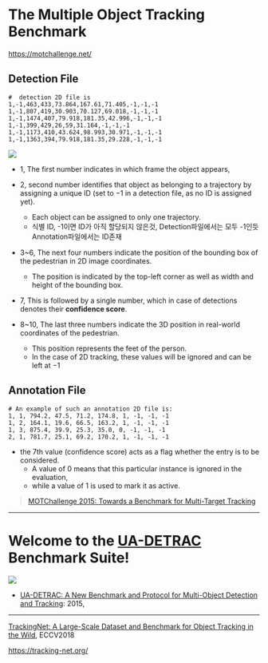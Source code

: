 # The Multiple Object Tracking Benchmark

https://motchallenge.net/

## Detection File
```
#  detection 2D file is
1,-1,463,433,73.864,167.61,71.405,-1,-1,-1
1,-1,807,419,30.903,70.127,69.018,-1,-1,-1
1,-1,1474,407,79.918,181.35,42.996,-1,-1,-1
1,-1,399,429,26,59,31.164,-1,-1,-1
1,-1,1173,410,43.624,98.993,30.971,-1,-1,-1
1,-1,1363,394,79.918,181.35,29.228,-1,-1,-1
```

![](https://i.imgur.com/vlKnkLn.png)

- 1, The first number indicates in which frame the object appears, 


- 2, second number identifies that object as belonging to a trajectory by assigning a unique ID (set to −1 in a detection file, as no ID is assigned yet). 
    - Each object can be assigned to only one trajectory. 
    - 식별 ID, -1이면 ID가 아직 할당되지 않은것, Detection파일에서는 모두 -1인듯 Annotation파일에서는 ID존재 


- 3~6, The next four numbers indicate the position of the bounding box of the pedestrian in 2D image coordinates. 
    - The position is indicated by the top-left corner as well as width and height of the bounding box. 


- 7, This is followed by a single number, which in case of detections denotes their **confidence score**. 

- 8~10, The last three numbers indicate the 3D position in real-world coordinates of the pedestrian. 
    - This position represents the feet of the person. 
    - In the case of 2D tracking, these values will be ignored and can be left at −1


## Annotation File 
```
# An example of such an annotation 2D file is:
1, 1, 794.2, 47.5, 71.2, 174.8, 1, -1, -1, -1
1, 2, 164.1, 19.6, 66.5, 163.2, 1, -1, -1, -1
1, 3, 875.4, 39.9, 25.3, 35.0, 0, -1, -1, -1
2, 1, 781.7, 25.1, 69.2, 170.2, 1, -1, -1, -1
```
- the 7th value (confidence score) acts as a flag whether the entry is to be considered. 
    - A value of 0 means that this particular instance is ignored in the evaluation, 
    - while a value of 1 is used to mark it as active.


> [MOTChallenge 2015: Towards a Benchmark for Multi-Target Tracking](https://arxiv.org/pdf/1504.01942.pdf)


---

# Welcome to the [UA-DETRAC](https://detrac-db.rit.albany.edu/) Benchmark Suite!

![](https://detrac-db.rit.albany.edu/index_files/examples.jpg)

- [UA-DETRAC: A New Benchmark and Protocol for Multi-Object Detection and Tracking](https://arxiv.org/abs/1511.04136): 2015, 

---

[TrackingNet: A Large-Scale Dataset and Benchmark for Object Tracking in the Wild](http://openaccess.thecvf.com/content_ECCV_2018/html/Matthias_Muller_TrackingNet_A_Large-Scale_ECCV_2018_paper.html), ECCV2018

https://tracking-net.org/